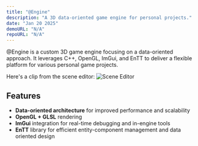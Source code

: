 ```yaml
---
title: "@Engine"
description: "A 3D data-oriented game engine for personal projects."
date: "Jan 20 2025"
demoURL: "N/A"
repoURL: "N/A"
---
```


@Engine is a custom 3D game engine focusing on a data-oriented approach. It leverages C++, OpenGL, ImGui, and EnTT to deliver a flexible platform for various personal game projects.

Here's a clip from the scene editor:
![Scene Editor](/scene-editor.gif)

## Features

- **Data-oriented architecture** for improved performance and scalability  
- **OpenGL + GLSL** rendering  
- **ImGui** integration for real-time debugging and in-engine tools  
- **EnTT** library for efficient entity-component management and data oriented design
